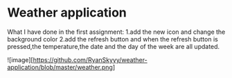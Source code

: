 # Weather application

What I have done in the first assignment:
1.add the new icon and change the background color
2.add the refresh button and when the refresh button is pressed,the temperature,the date and the day of the week are all updated.

![image][https://github.com/RyanSkyyy/weather-application/blob/master/weather.png]
